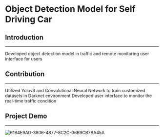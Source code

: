 # Object Detection Model for Self Driving Car
## Introduction
---
Developed object detection model in traffic and remote monitoring user interface for users
## Contribution
---
Utilized Yolov3 and Convolutional Neural Network to train customized datasets in Darknet environment
Developed user interface to monitor the real-time traffic condition
## Project Demo
---
![61B4E9AD-3806-4877-8C2C-06B9CB7BA45A](https://user-images.githubusercontent.com/91507316/195273625-7a457889-532f-4094-8871-8c2f211eaca6.jpg)
